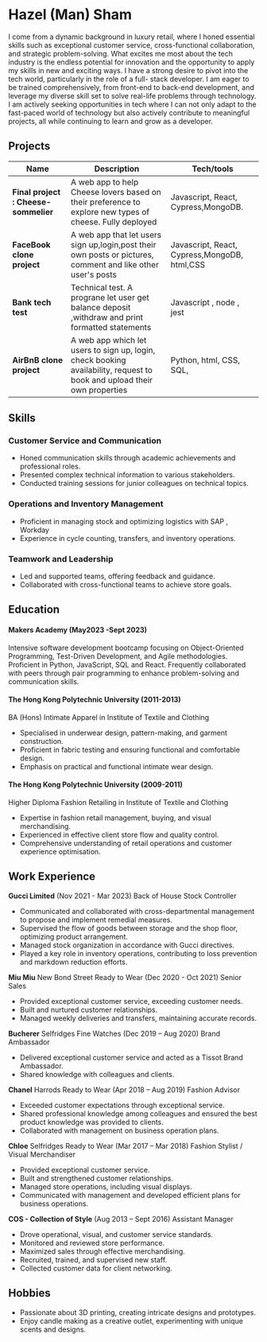 # Hazel (Man) Sham

I come from a dynamic background in luxury retail, where I honed essential skills such as exceptional customer service, cross-functional collaboration, and strategic problem-solving. What excites me most about the tech industry is the endless potential for innovation and the opportunity to apply my skills in new and exciting ways. I have a strong desire to pivot into the tech world, particularly in the role of a full- stack developer. I am eager to be trained comprehensively, from front-end to back-end development, and leverage my diverse skill set to solve real-life problems through technology. I am actively seeking opportunities in tech where I can not only adapt to the fast-paced world of technology but also actively contribute to meaningful projects, all while continuing to learn and grow as a developer.

## Projects

| Name                                    | Description                                                                         | Tech/tools                          |
| --------------------------------------- | ----------------------------------------------------------------------------------- | ----------------------------------- |
| **Final project :    Cheese-sommelier** | A web app to help Cheese lovers based on their preference to explore new types of cheese. Fully deployed | Javascript, React, Cypress,MongoDB. |
| **FaceBook clone project**              | A web app that let users sign up,login,post their own posts or pictures, comment and like other user's posts| Javascript, React, Cypress,MongoDB, html,CSS  |
| **Bank tech test**                      |Technical test. A prograne let user get balance deposit ,withdraw and print formatted statements| Javascript , node , jest
| **AirBnB clone project**                | A web app which let users to sign up, login, check booking availability, request to book and upload their own properties                                            | Python, html, CSS, SQL,  |
## Skills

### Customer Service and Communication
- Honed communication skills through academic achievements and professional roles.
- Presented complex technical information to various stakeholders.
- Conducted training sessions for junior colleagues on technical topics.

### Operations and Inventory Management
- Proficient in managing stock and optimizing logistics with SAP , Workday
- Experience in cycle counting, transfers, and inventory operations.

### Teamwork and Leadership 
- Led and supported teams, offering feedback and guidance.
- Collaborated with cross-functional teams to achieve store goals.

## Education

#### Makers Academy (May2023 -Sept 2023)
Intensive software development bootcamp focusing on Object-Oriented Programming, Test-Driven Development, and Agile methodologies.
Proficient in Python, JavaScript, SQL and React.
Frequently collaborated with peers through pair programming to enhance problem-solving and communication skills.


#### The Hong Kong Polytechnic University (2011-2013)
BA (Hons) Intimate Apparel in Institute of Textile and Clothing
- Specialised in underwear design, pattern-making, and garment construction.
- Proficient in fabric testing and ensuring functional and comfortable design.
- Emphasis on practical and functional intimate wear design.

#### The Hong Kong Polytechnic University (2009-2011)
Higher Diploma Fashion Retailing in Institute of Textile and Clothing
- Expertise in fashion retail management, buying, and visual merchandising.
- Experienced in effective client store flow and quality control.
- Comprehensive understanding of retail operations and customer experience optimisation.


## Work Experience

**Gucci Limited** (Nov 2021 - Mar 2023)
Back of House Stock Controller

- Communicated and collaborated with cross-departmental management to propose and implement remedial measures.
- Supervised the flow of goods between storage and the shop floor, optimizing product arrangement.
- Managed stock organization in accordance with Gucci directives.
- Played a key role in inventory operations, contributing to loss prevention and markdown reduction efforts.

**Miu Miu** New Bond Street Ready to Wear (Dec 2020 - Oct 2021)
Senior Sales

- Provided exceptional customer service, exceeding customer needs.
- Built and nurtured customer relationships.
- Managed weekly deliveries and transfers, maintaining accurate records.

**Bucherer** Selfridges Fine Watches (Dec 2019 – Aug 2020)
Brand Ambassador

- Delivered exceptional customer service and acted as a Tissot Brand Ambassador.
- Shared knowledge with colleagues and clients.

**Chanel** Harrods Ready to Wear (Apr 2018 – Aug 2019)
Fashion Advisor

- Exceeded customer expectations through exceptional service.
- Shared professional knowledge among colleagues and ensured the best product knowledge was provided to clients.
- Collaborated with management on business operation plans.

**Chloe** Selfridges Ready to Wear (Mar 2017 – Mar 2018)
Fashion Stylist / Visual Merchandiser

- Provided exceptional customer service.
- Built and strengthened customer relationships.
- Managed store operations, including visual displays.
- Communicated with management and developed efficient plans for business operations.

**COS - Collection of Style** (Aug 2013 – Sept 2016)
Assistant Manager

- Drove operational, visual, and customer service standards.
- Monitored and reviewed store performance.
- Maximized sales through effective merchandising.
- Recruited, trained, and supervised new staff.
- Collected customer data for client networking.


## Hobbies
- Passionate about 3D printing, creating intricate designs and prototypes.
- Enjoy candle making as a creative outlet, experimenting with unique scents and designs.
